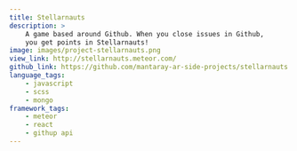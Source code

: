 ```yaml
---
title: Stellarnauts
description: >
    A game based around Github. When you close issues in Github,
    you get points in Stellarnauts!
image: images/project-stellarnauts.png
view_link: http://stellarnauts.meteor.com/
github_link: https://github.com/mantaray-ar-side-projects/stellarnauts
language_tags:
    - javascript
    - scss
    - mongo
framework_tags:
    - meteor
    - react
    - githup api
---
```

